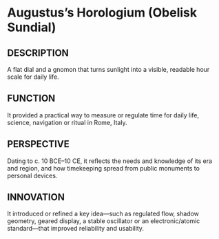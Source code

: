 ---
---
# Augustus’s Horologium (Obelisk Sundial)

## DESCRIPTION
A flat dial and a gnomon that turns sunlight into a visible, readable hour scale for daily life.

## FUNCTION
It provided a practical way to measure or regulate time for daily life, science, navigation or ritual in Rome, Italy.

## PERSPECTIVE
Dating to c. 10 BCE–10 CE, it reflects the needs and knowledge of its era and region, and how timekeeping spread from public monuments to personal devices.

## INNOVATION
It introduced or refined a key idea—such as regulated flow, shadow geometry, geared display, a stable oscillator or an electronic/atomic standard—that improved reliability and usability.
